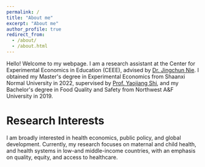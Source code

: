 ```yaml
---
permalink: /
title: "About me"
excerpt: "About me"
author_profile: true
redirect_from: 
  - /about/
  - /about.html
---
```


Hello! Welcome to my webpage. I am a research assistant at the Center for Experimental Economics in Education (CEEE), advised by [Dr. Jingchun Nie](https://www.researchgate.net/profile/Jingchun-Nie). I obtained my Master's degree in Experimental Economics from Shaanxi Normal University in 2022, supervised by [Prof. Yaojiang Shi](https://scholar.google.com/citations?user=ZtZi5T8AAAAJ&hl=en), and my Bachelor's degree in Food Quality and Safety from Northwest A&F University in 2019.


Research Interests
======
I am broadly interested in health economics, public policy, and global development. Currently, my research focuses on maternal and child health, and health systems in low-and middle-income countries, with an emphasis on quality, equity, and access to healthcare.
